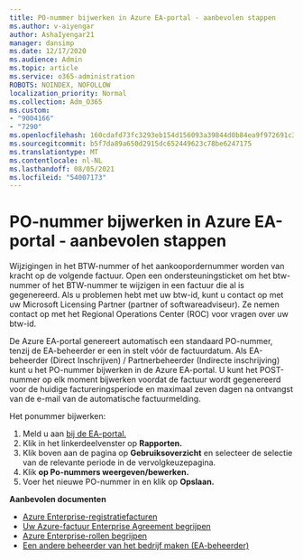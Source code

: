```yaml
---
title: PO-nummer bijwerken in Azure EA-portal - aanbevolen stappen
ms.author: v-aiyengar
author: AshaIyengar21
manager: dansimp
ms.date: 12/17/2020
ms.audience: Admin
ms.topic: article
ms.service: o365-administration
ROBOTS: NOINDEX, NOFOLLOW
localization_priority: Normal
ms.collection: Adm_O365
ms.custom:
- "9004166"
- "7290"
ms.openlocfilehash: 160cdafd73fc3293eb154d156093a39844d0b84ea9f972691c3630693d720b38
ms.sourcegitcommit: b5f7da89a650d2915dc652449623c78be6247175
ms.translationtype: MT
ms.contentlocale: nl-NL
ms.lasthandoff: 08/05/2021
ms.locfileid: "54007173"
---
```

# <a name="update-po-number-in-azure-ea-portal---recommended-steps"></a>PO-nummer bijwerken in Azure EA-portal - aanbevolen stappen

Wijzigingen in het BTW-nummer of het aankoopordernummer worden van kracht op de volgende factuur. Open een ondersteuningsticket om het btw-nummer of het BTW-nummer te wijzigen in een factuur die al is gegenereerd. Als u problemen hebt met uw btw-id, kunt u contact op met uw Microsoft Licensing Partner (partner of softwareadviseur). Ze nemen contact op met het Regional Operations Center (ROC) voor vragen over uw btw-id. 

De Azure EA-portal genereert automatisch een standaard PO-nummer, tenzij de EA-beheerder er een in stelt vóór de factuurdatum. Als EA-beheerder (Direct Inschrijven) / Partnerbeheerder (Indirecte inschrijving) kunt u het PO-nummer bijwerken in de Azure EA-portal. U kunt het POST-nummer op elk moment bijwerken voordat de factuur wordt gegenereerd voor de huidige factureringsperiode en maximaal zeven dagen na ontvangst van de e-mail van de automatische factuurmelding.    

Het ponummer bijwerken:

1. Meld u aan [bij de EA-portal.](https://ea.azure.com/)
1. Klik in het linkerdeelvenster op **Rapporten.**
1. Klik boven aan de pagina op **Gebruiksoverzicht** en selecteer de selectie van de relevante periode in de vervolgkeuzepagina.
1. Klik **op Po-nummers weergeven/bewerken.**
1. Voer het nieuwe PO-nummer in en klik op **Opslaan.**

**Aanbevolen documenten** 

- [Azure Enterprise-registratiefacturen](https://docs.microsoft.com/azure/billing/billing-ea-portal-enrollment-invoices) 
- [Uw Azure-factuur Enterprise Agreement begrijpen](https://docs.microsoft.com/azure/billing/billing-understand-your-bill-ea)  
- [Azure Enterprise-rollen begrijpen](https://docs.microsoft.com/azure/billing/billing-understand-your-bill-ea) 
- [Een andere beheerder van het bedrijf maken (EA-beheerder)](https://docs.microsoft.com/azure/cost-management-billing/manage/ea-portal-administration#create-another-enterprise-administrator) 

